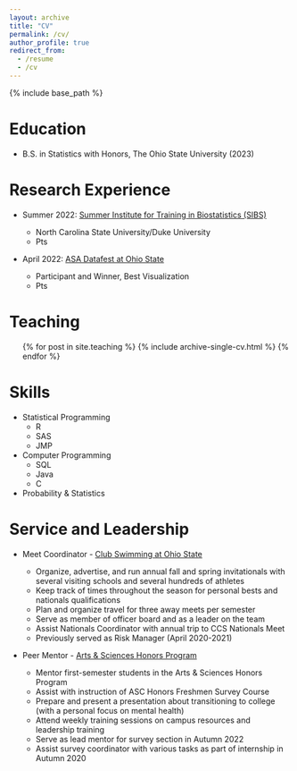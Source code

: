 ```yaml
---
layout: archive
title: "CV"
permalink: /cv/
author_profile: true
redirect_from:
  - /resume
  - /cv
---
```


{% include base_path %}

Education
======
* B.S. in Statistics with Honors, The Ohio State University (2023)

Research Experience
======
* Summer 2022: [Summer Institute for Training in Biostatistics (SIBS)](https://statistics.sciences.ncsu.edu/undergraduate/academic-and-research-opportunities/sibs/)
  * North Carolina State University/Duke University
  * Pts

* April 2022: [ASA Datafest at Ohio State](https://data-analytics.osu.edu/datafest)
  * Participant and Winner, Best Visualization
  * Pts
  
<!---
Publications
======
  <ul>{% for post in site.publications %}
    {% include archive-single-cv.html %}
  {% endfor %}</ul>
  
Talks
======
  <ul>{% for post in site.talks %}
    {% include archive-single-talk-cv.html %}
  {% endfor %}</ul>

--->
  
Teaching
======
  <ul>{% for post in site.teaching %}
    {% include archive-single-cv.html %}
  {% endfor %}</ul>

Skills
======
* Statistical Programming
  * R
  * SAS
  * JMP
* Computer Programming
  * SQL
  * Java
  * C
* Probability & Statistics
  
Service and Leadership
======
* Meet Coordinator - [Club Swimming at Ohio State](http://csosu.weebly.com)
  * Organize, advertise, and run annual fall and spring invitationals with several visiting schools and several hundreds of athletes
  * Keep track of times throughout the season for personal bests and nationals qualifications
  * Plan and organize travel for three away meets per semester
  * Serve as member of officer board and as a leader on the team
  * Assist Nationals Coordinator with annual trip to CCS Nationals Meet
  * Previously served as Risk Manager (April 2020-2021) 

* Peer Mentor - [Arts & Sciences Honors Program](https://aschonors.osu.edu/)
  * Mentor first-semester students in the Arts & Sciences Honors Program
  * Assist with instruction of ASC Honors Freshmen Survey Course
  * Prepare and present a presentation about transitioning to college (with a personal focus on mental health)
  * Attend weekly training sessions on campus resources and leadership training
  * Serve as lead mentor for survey section in Autumn 2022
  * Assist survey coordinator with various tasks as part of internship in Autumn 2020

